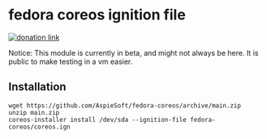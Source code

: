 # fedora coreos ignition file

[![donation link](https://img.shields.io/badge/buy%20me%20a%20coffee-paypal-blue)](https://paypal.me/shaynejrtaylor?country.x=US&locale.x=en_US)

Notice: This module is currently in beta, and might not always be here. It is public to make testing in a vm easier.

## Installation

```shell script
wget https://github.com/AspieSoft/fedora-coreos/archive/main.zip
unzip main.zip
coreos-installer install /dev/sda --ignition-file fedora-coreos/coreos.ign
```

